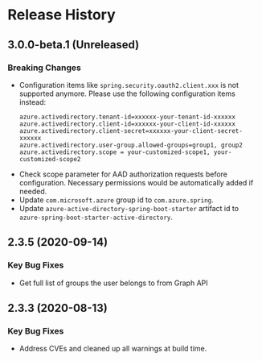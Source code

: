 # Release History

## 3.0.0-beta.1 (Unreleased)
### Breaking Changes
- Configuration items like `spring.security.oauth2.client.xxx` is not supported anymore. Please use the following configuration items instead:
    ```
    azure.activedirectory.tenant-id=xxxxxx-your-tenant-id-xxxxxx
    azure.activedirectory.client-id=xxxxxx-your-client-id-xxxxxx
    azure.activedirectory.client-secret=xxxxxx-your-client-secret-xxxxxx
    azure.activedirectory.user-group.allowed-groups=group1, group2
    azure.activedirectory.scope = your-customized-scope1, your-customized-scope2
    ```
- Check scope parameter for AAD authorization requests before configuration. Necessary permissions would be automatically added if needed.
- Update `com.microsoft.azure` group id to `com.azure.spring`.
- Update `azure-active-directory-spring-boot-starter` artifact id to `azure-spring-boot-starter-active-directory`.

## 2.3.5 (2020-09-14)
### Key Bug Fixes
- Get full list of groups the user belongs to from Graph API

## 2.3.3 (2020-08-13)
### Key Bug Fixes 
- Address CVEs and cleaned up all warnings at build time. 
